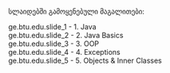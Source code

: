 სლაიდებში გამოყენებული მაგალითები:

ge.btu.edu.slide_1 - 1. Java <br />
ge.btu.edu.slide_2 - 2. Java Basics <br />
ge.btu.edu.slide_3 - 3. OOP <br />
ge.btu.edu.slide_4 - 4. Exceptions <br />
ge.btu.edu.slide_5 - 5. Objects & Inner Classes <br />